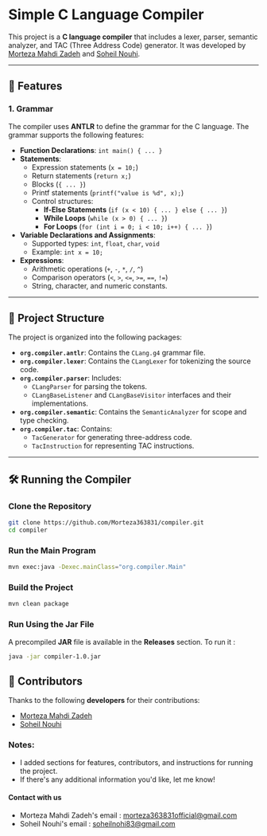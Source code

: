 # Simple C Language Compiler

This project is a **C language compiler** that includes a lexer, parser, semantic analyzer, and TAC (Three Address Code) generator. It was developed by [Morteza Mahdi Zadeh](https://github.com/Morteza363831) and [Soheil Nouhi](https://github.com/SoheilNouhi).

---

## 🚀 **Features**

### **1. Grammar**
The compiler uses **ANTLR** to define the grammar for the C language. The grammar supports the following features:
- **Function Declarations**: `int main() { ... }`
- **Statements**:
  - Expression statements (`x = 10;`)
  - Return statements (`return x;`)
  - Blocks (`{ ... }`)
  - Printf statements (`printf("value is %d", x);`)
  - Control structures:
    - **If-Else Statements** (`if (x < 10) { ... } else { ... }`)
    - **While Loops** (`while (x > 0) { ... }`)
    - **For Loops** (`for (int i = 0; i < 10; i++) { ... }`)
- **Variable Declarations and Assignments**:
  - Supported types: `int`, `float`, `char`, `void`
  - Example: `int x = 10;`
- **Expressions**:
  - Arithmetic operations (`+`, `-`, `*`, `/`, `^`)
  - Comparison operators (`<`, `>`, `<=`, `>=`, `==`, `!=`)
  - String, character, and numeric constants.

---

## 📂 **Project Structure**
The project is organized into the following packages:
- **`org.compiler.antlr`**: Contains the `CLang.g4` grammar file.
- **`org.compiler.lexer`**: Contains the `CLangLexer` for tokenizing the source code.
- **`org.compiler.parser`**: Includes:
  - `CLangParser` for parsing the tokens.
  - `CLangBaseListener` and `CLangBaseVisitor` interfaces and their implementations.
- **`org.compiler.semantic`**: Contains the `SemanticAnalyzer` for scope and type checking.
- **`org.compiler.tac`**: Contains:
  - `TacGenerator` for generating three-address code.
  - `TacInstruction` for representing TAC instructions.

---

## 🛠️ **Running the Compiler**

### **Clone the Repository**
```bash
git clone https://github.com/Morteza363831/compiler.git
cd compiler
```
### **Run the Main Program**
```bash
mvn exec:java -Dexec.mainClass="org.compiler.Main"
```
### **Build the Project**
```bash
mvn clean package
```
### **Run Using the Jar File**

A precompiled **JAR** file is available in the **Releases** section.
To run it :
```bash
java -jar compiler-1.0.jar
```
## 🤝 **Contributors**
Thanks to the following **developers** for their contributions:
- [Morteza Mahdi Zadeh](https://github.com/Morteza363831)
- [Soheil Nouhi](https://github.com/moonwinee)


### **Notes:**
- I added sections for features, contributors, and instructions for running the project.
- If there's any additional information you'd like, let me know!
#### **Contact with us**
- Morteza Mahdi Zadeh's email : [morteza363831official@gmail.com](morteza363831official@gmail.com)
- Soheil Nouhi's email : [soheilnohi83@gmail.com](soheilnohi83@gmail.com)
